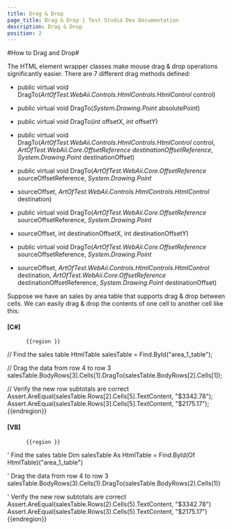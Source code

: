 ```yaml
---
title: Drag & Drop
page_title: Drag & Drop | Test Studio Dev Documentation
description: Drag & Drop
position: 2
---
```

#How to Drag and Drop#

The HTML element wrapper classes make mouse drag & drop operations significantly easier. There are 7 different drag methods defined:

* public virtual void DragTo(*ArtOfTest.WebAii.Controls.HtmlControls.HtmlControl* control)

* public virtual void DragTo(*System.Drawing.Point* absolutePoint)

* public virtual void DragTo(*int* offsetX, *int* offsetY)

* public virtual void DragTo(*ArtOfTest.WebAii.Controls.HtmlControls.HtmlControl* control, 
*ArtOfTest.WebAii.Core.OffsetReference destinationOffsetReference*, *System.Drawing.Point* destinationOffset)

* public virtual void DragTo(*ArtOfTest.WebAii.Core.OffsetReference* sourceOffsetReference, *System.Drawing.Point* 

* sourceOffset, *ArtOfTest.WebAii.Controls.HtmlControls.HtmlControl* destination)

* public virtual void DragTo(*ArtOfTest.WebAii.Core.OffsetReference* sourceOffsetReference, *System.Drawing.Point* 

* sourceOffset, int destinationOffsetX, int destinationOffsetY)

* public virtual void DragTo(*ArtOfTest.WebAii.Core.OffsetReference* sourceOffsetReference, *System.Drawing.Point* 

* sourceOffset, *ArtOfTest.WebAii.Controls.HtmlControls.HtmlControl* destination, *ArtOfTest.WebAii.Core.OffsetReference* destinationOffsetReference, *System.Drawing.Point* destinationOffset)


Suppose we have an sales by area table that supports drag & drop between cells. We can easily drag & drop the contents of one cell to another cell like this:


#### __[C#]__

          {{region }}

// Find the sales table
HtmlTable salesTable = Find.ById<HtmlTable>("area_1_table");
  
// Drag the data from row 4 to row 3
salesTable.BodyRows[3].Cells[1].DragTo(salesTable.BodyRows[2].Cells[1]);
  
// Verify the new row subtotals are correct
Assert.AreEqual(salesTable.Rows[2].Cells[5].TextContent, "$3342.78");
Assert.AreEqual(salesTable.Rows[3].Cells[5].TextContent, "$2175.17");
{{endregion}}
 

#### __[VB]__

          {{region }}

' Find the sales table
Dim salesTable As HtmlTable = Find.ById(Of HtmlTable)("area_1_table")
  
' Drag the data from row 4 to row 3
salesTable.BodyRows(3).Cells(1).DragTo(salesTable.BodyRows(2).Cells(1))
  
' Verify the new row subtotals are correct
Assert.AreEqual(salesTable.Rows(2).Cells(5).TextContent, "$3342.78")
Assert.AreEqual(salesTable.Rows(3).Cells(5).TextContent, "$2175.17")
{{endregion}}
